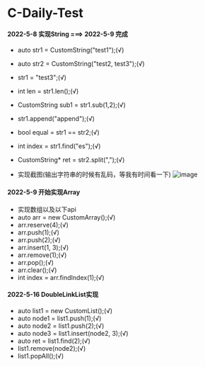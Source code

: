 # C-Daily-Test
#### 2022-5-8 实现String ===> 2022-5-9 完成
- auto str1 = CustomString("test1");(√)
- auto str2 = CustomString("test2, test3");(√)
- str1 = "test3";(√)
- int len = str1.len();(√)
- CustomString sub1 = str1.sub(1,2);(√)
- str1.append("append");(√)
- bool equal = str1 == str2;(√)
- int index = str1.find("es");(√)
- CustomString* ret = str2.split(",");(√)

- 实现截图(输出字符串的时候有乱码，等我有时间看一下)
![image](https://user-images.githubusercontent.com/74652578/167532823-e165cac6-cc69-47b3-8c8e-45517bfa2eed.png)

#### 2022-5-9 开始实现Array
- 实现数组以及以下api
- auto arr = new CustomArray();(√)
- arr.reserve(4);(√)
- arr.push(1);(√)
- arr.push(2);(√)
- arr.insert(1, 3);(√)
- arr.remove(1);(√)
- arr.pop();(√)
- arr.clear();(√)
- int index = arr.findIndex(1);(√)

#### 2022-5-16 DoubleLinkList实现
- auto list1 = new CustomList();(√)
- auto node1 = list1.push(1);(√)
- auto node2 = list1.push(2);(√)
- auto node3 = list1.insert(node2, 3);(√)
- auto ret = list1.find(2);(√)
- list1.remove(node2);(√)
- list1.popAll();(√)
